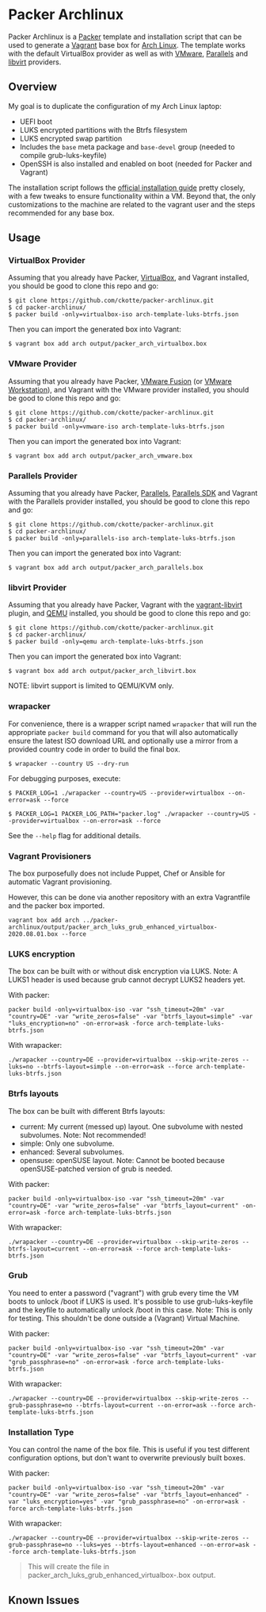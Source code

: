 Packer Archlinux
================

Packer Archlinux is a [Packer](https://www.packer.io/) template and
installation script that can be used to generate a [Vagrant](https://www.vagrantup.com/)
base box for [Arch Linux](https://www.archlinux.org/). The template works
with the default VirtualBox provider as well as with
[VMware](https://www.vagrantup.com/vmware), [Parallels](https://github.com/Parallels/vagrant-parallels)
and [libvirt](https://github.com/vagrant-libvirt/vagrant-libvirt) providers.

Overview
--------

My goal is to duplicate the configuration of my Arch Linux laptop:

* UEFI boot
* LUKS encrypted partitions with the Btrfs filesystem
* LUKS encrypted swap partition
* Includes the `base` meta package and `base-devel` group (needed to compile grub-luks-keyfile)
* OpenSSH is also installed and enabled on boot (needed for Packer and Vagrant)

The installation script follows the
[official installation guide](https://wiki.archlinux.org/index.php/Installation_Guide)
pretty closely, with a few tweaks to ensure functionality within a VM. Beyond
that, the only customizations to the machine are related to the vagrant user
and the steps recommended for any base box.

Usage
-----

### VirtualBox Provider

Assuming that you already have Packer,
[VirtualBox](https://www.virtualbox.org/), and Vagrant installed, you
should be good to clone this repo and go:

    $ git clone https://github.com/ckotte/packer-archlinux.git
    $ cd packer-archlinux/
    $ packer build -only=virtualbox-iso arch-template-luks-btrfs.json

Then you can import the generated box into Vagrant:

    $ vagrant box add arch output/packer_arch_virtualbox.box

### VMware Provider

Assuming that you already have Packer,
[VMware Fusion](https://www.vmware.com/products/fusion/) (or
[VMware Workstation](https://www.vmware.com/products/workstation/)), and
Vagrant with the VMware provider installed, you should be good to clone
this repo and go:

    $ git clone https://github.com/ckotte/packer-archlinux.git
    $ cd packer-archlinux/
    $ packer build -only=vmware-iso arch-template-luks-btrfs.json

Then you can import the generated box into Vagrant:

    $ vagrant box add arch output/packer_arch_vmware.box

### Parallels Provider

Assuming that you already have Packer,
[Parallels](http://www.parallels.com/), [Parallels SDK](http://www.parallels.com/eu/products/desktop/download/) and
Vagrant with the Parallels provider installed, you should be good to clone
this repo and go:

    $ git clone https://github.com/ckotte/packer-archlinux.git
    $ cd packer-archlinux/
    $ packer build -only=parallels-iso arch-template-luks-btrfs.json

Then you can import the generated box into Vagrant:

    $ vagrant box add arch output/packer_arch_parallels.box

### libvirt Provider

Assuming that you already have Packer, Vagrant with the
[vagrant-libvirt](https://github.com/vagrant-libvirt/vagrant-libvirt)
plugin, and [QEMU](https://www.qemu.org) installed, you should be good to clone
this repo and go:

    $ git clone https://github.com/ckotte/packer-archlinux.git
    $ cd packer-archlinux/
    $ packer build -only=qemu arch-template-luks-btrfs.json

Then you can import the generated box into Vagrant:

    $ vagrant box add arch output/packer_arch_libvirt.box

NOTE: libvirt support is limited to QEMU/KVM only.

### wrapacker

For convenience, there is a wrapper script named `wrapacker` that will run the
appropriate `packer build` command for you that will also automatically ensure
the latest ISO download URL and optionally use a mirror from a provided country
code in order to build the final box.

    $ wrapacker --country US --dry-run

For debugging purposes, execute:

    $ PACKER_LOG=1 ./wrapacker --country=US --provider=virtualbox --on-error=ask --force

    $ PACKER_LOG=1 PACKER_LOG_PATH="packer.log" ./wrapacker --country=US --provider=virtualbox --on-error=ask --force

See the `--help` flag for additional details.

### Vagrant Provisioners

The box purposefully does not include Puppet, Chef or Ansible for automatic Vagrant
provisioning.

However, this can be done via another repository with an extra Vagrantfile and the packer box imported.

~~~~
vagrant box add arch ../packer-archlinux/output/packer_arch_luks_grub_enhanced_virtualbox-2020.08.01.box --force
~~~~

### LUKS encryption

The box can be built with or without disk encryption via LUKS. Note: A LUKS1 header is used because grub cannot decrypt LUKS2 headers yet.

With packer:

~~~~
packer build -only=virtualbox-iso -var "ssh_timeout=20m" -var "country=DE" -var "write_zeros=false" -var "btrfs_layout=simple" -var "luks_encryption=no" -on-error=ask -force arch-template-luks-btrfs.json
~~~~

With wrapacker:

~~~~
./wrapacker --country=DE --provider=virtualbox --skip-write-zeros --luks=no --btrfs-layout=simple --on-error=ask --force arch-template-luks-btrfs.json
~~~~

### Btrfs layouts

The box can be built with different Btrfs layouts:
* current: My current (messed up) layout. One subvolume with nested subvolumes. Note: Not recommended!
* simple: Only one subvolume.
* enhanced: Several subvolumes.
* opensuse: openSUSE layout. Note: Cannot be booted because openSUSE-patched version of grub is needed.

With packer:

~~~~
packer build -only=virtualbox-iso -var "ssh_timeout=20m" -var "country=DE" -var "write_zeros=false" -var "btrfs_layout=current" -on-error=ask -force arch-template-luks-btrfs.json
~~~~

With wrapacker:

~~~~
./wrapacker --country=DE --provider=virtualbox --skip-write-zeros --btrfs-layout=current --on-error=ask --force arch-template-luks-btrfs.json
~~~~

### Grub

You need to enter a password ("vagrant") with grub every time the VM boots to unlock /boot if LUKS is used. It's possible to use grub-luks-keyfile and the keyfile to automatically unlock /boot in this case. Note: This is only for testing. This shouldn't be done outside a (Vagrant) Virtual Machine.

With packer:

~~~~
packer build -only=virtualbox-iso -var "ssh_timeout=20m" -var "country=DE" -var "write_zeros=false" -var "btrfs_layout=current" -var "grub_passphrase=no" -on-error=ask -force arch-template-luks-btrfs.json
~~~~

With wrapacker:

~~~~
./wrapacker --country=DE --provider=virtualbox --skip-write-zeros --grub-passphrase=no --btrfs-layout=current --on-error=ask --force arch-template-luks-btrfs.json
~~~~

### Installation Type

You can control the name of the box file. This is useful if you test different configuration options, but don't want to overwrite previously built boxes.

With packer:

~~~~
packer build -only=virtualbox-iso -var "ssh_timeout=20m" -var "country=DE" -var "write_zeros=false" -var "btrfs_layout=enhanced" -var "luks_encryption=yes" -var "grub_passphrase=no" -on-error=ask -force arch-template-luks-btrfs.json
~~~~

With wrapacker:

~~~~
./wrapacker --country=DE --provider=virtualbox --skip-write-zeros --grub-passphrase=no --luks=yes --btrfs-layout=enhanced --on-error=ask --force arch-template-luks-btrfs.json
~~~~

> This will create the file in packer_arch_luks_grub_enhanced_virtualbox-<DATE>.box output.

Known Issues
------------
